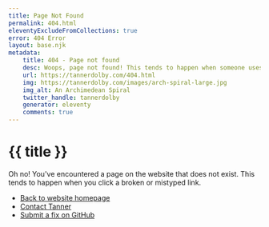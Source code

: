 ```yaml
---
title: Page Not Found
permalink: 404.html
eleventyExcludeFromCollections: true
error: 404 Error
layout: base.njk
metadata:
    title: 404 - Page not found
    desc: Woops, page not found! This tends to happen when someone uses or shares a broken/mistyped link.
    url: https://tannerdolby.com/404.html
    img: https://tannerdolby.com/images/arch-spiral-large.jpg
    img_alt: An Archimedean Spiral
    twitter_handle: tannerdolby
    generator: eleventy
    comments: true
---
```


# {{ title }} 

Oh no! You've encountered a page on the website that does not exist. This tends to happen when you click a broken or mistyped link.

- [Back to website homepage](/)
- [Contact Tanner](/contact/)
- [Submit a fix on GitHub](https://github.com/tannerdolby/tannerdolby.com)